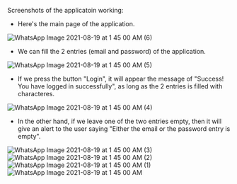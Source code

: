 Screenshots of the applicatoin working:

- Here's the main page of the application.

![WhatsApp Image 2021-08-19 at 1 45 00 AM (6)](https://user-images.githubusercontent.com/52004258/130015066-c5ca23bf-5f3d-49eb-bc36-9a39ae3ad1e1.jpeg)

- We can fill the 2 entries (email and password) of the application.

![WhatsApp Image 2021-08-19 at 1 45 00 AM (5)](https://user-images.githubusercontent.com/52004258/130014756-9ad9978b-e65f-44fd-aeac-f118063f02ff.jpeg)

- If we press the button "Login", it will appear the message of "Success! You have logged in successfully", as long as the 2 entries is filled with characteres.

![WhatsApp Image 2021-08-19 at 1 45 00 AM (4)](https://user-images.githubusercontent.com/52004258/130014845-5ee554d7-6a24-493c-89a6-5225dee029f0.jpeg)

- In the other hand, if we leave one of the two entries empty, then it will give an alert to the user saying "Either the email or the password entry is empty".

![WhatsApp Image 2021-08-19 at 1 45 00 AM (3)](https://user-images.githubusercontent.com/52004258/130015192-16e1fc11-87f4-4f39-a368-3fbdde76cd60.jpeg)
![WhatsApp Image 2021-08-19 at 1 45 00 AM (2)](https://user-images.githubusercontent.com/52004258/130015204-d21e308b-234a-4b79-977a-1ff821d83fb5.jpeg)
![WhatsApp Image 2021-08-19 at 1 45 00 AM (1)](https://user-images.githubusercontent.com/52004258/130015209-3155e06b-6095-4474-9e97-4035c3a196ab.jpeg)
![WhatsApp Image 2021-08-19 at 1 45 00 AM](https://user-images.githubusercontent.com/52004258/130015219-11048a5c-98fb-4bff-b466-a6fb2e93a107.jpeg)

